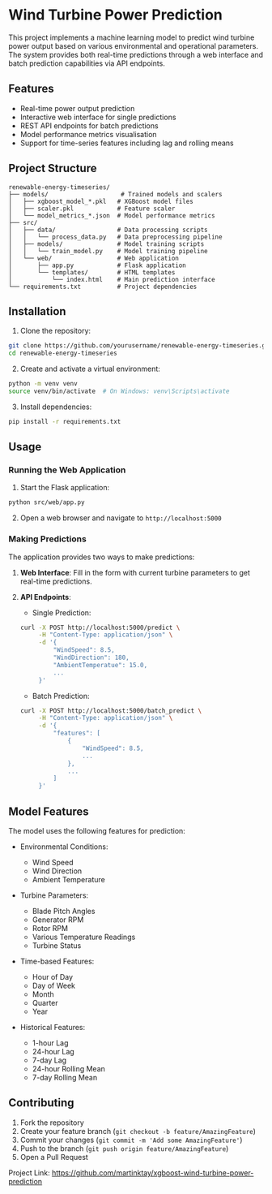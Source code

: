 # Wind Turbine Power Prediction

This project implements a machine learning model to predict wind turbine power output based on various environmental and operational parameters. The system provides both real-time predictions through a web interface and batch prediction capabilities via API endpoints.

## Features

- Real-time power output prediction
- Interactive web interface for single predictions
- REST API endpoints for batch predictions
- Model performance metrics visualisation
- Support for time-series features including lag and rolling means

## Project Structure

```
renewable-energy-timeseries/
├── models/                    # Trained models and scalers
│   ├── xgboost_model_*.pkl   # XGBoost model files
│   ├── scaler.pkl            # Feature scaler
│   └── model_metrics_*.json  # Model performance metrics
├── src/
│   ├── data/                 # Data processing scripts
│   │   └── process_data.py   # Data preprocessing pipeline
│   ├── models/               # Model training scripts
│   │   └── train_model.py    # Model training pipeline
│   └── web/                  # Web application
│       ├── app.py            # Flask application
│       └── templates/        # HTML templates
│           └── index.html    # Main prediction interface
└── requirements.txt          # Project dependencies
```

## Installation

1. Clone the repository:

```bash
git clone https://github.com/yourusername/renewable-energy-timeseries.git
cd renewable-energy-timeseries
```

2. Create and activate a virtual environment:

```bash
python -m venv venv
source venv/bin/activate  # On Windows: venv\Scripts\activate
```

3. Install dependencies:

```bash
pip install -r requirements.txt
```

## Usage

### Running the Web Application

1. Start the Flask application:

```bash
python src/web/app.py
```

2. Open a web browser and navigate to `http://localhost:5000`

### Making Predictions

The application provides two ways to make predictions:

1. **Web Interface**: Fill in the form with current turbine parameters to get real-time predictions.

2. **API Endpoints**:

   - Single Prediction:

   ```bash
   curl -X POST http://localhost:5000/predict \
        -H "Content-Type: application/json" \
        -d '{
            "WindSpeed": 8.5,
            "WindDirection": 180,
            "AmbientTemperatue": 15.0,
            ...
        }'
   ```

   - Batch Prediction:

   ```bash
   curl -X POST http://localhost:5000/batch_predict \
        -H "Content-Type: application/json" \
        -d '{
            "features": [
                {
                    "WindSpeed": 8.5,
                    ...
                },
                ...
            ]
        }'
   ```

## Model Features

The model uses the following features for prediction:

- Environmental Conditions:

  - Wind Speed
  - Wind Direction
  - Ambient Temperature

- Turbine Parameters:

  - Blade Pitch Angles
  - Generator RPM
  - Rotor RPM
  - Various Temperature Readings
  - Turbine Status

- Time-based Features:

  - Hour of Day
  - Day of Week
  - Month
  - Quarter
  - Year

- Historical Features:
  - 1-hour Lag
  - 24-hour Lag
  - 7-day Lag
  - 24-hour Rolling Mean
  - 7-day Rolling Mean

## Contributing

1. Fork the repository
2. Create your feature branch (`git checkout -b feature/AmazingFeature`)
3. Commit your changes (`git commit -m 'Add some AmazingFeature'`)
4. Push to the branch (`git push origin feature/AmazingFeature`)
5. Open a Pull Request



Project Link: https://github.com/martinktay/xgboost-wind-turbine-power-prediction
